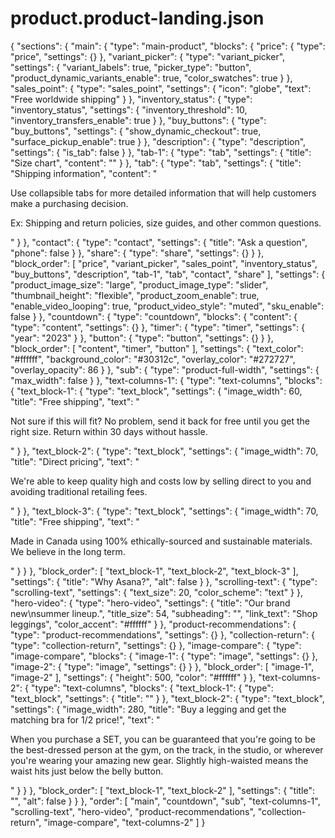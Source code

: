 # product.product-landing.json
{
  "sections": {
    "main": {
      "type": "main-product",
      "blocks": {
        "price": {
          "type": "price",
          "settings": {}
        },
        "variant_picker": {
          "type": "variant_picker",
          "settings": {
            "variant_labels": true,
            "picker_type": "button",
            "product_dynamic_variants_enable": true,
            "color_swatches": true
          }
        },
        "sales_point": {
          "type": "sales_point",
          "settings": {
            "icon": "globe",
            "text": "Free worldwide shipping"
          }
        },
        "inventory_status": {
          "type": "inventory_status",
          "settings": {
            "inventory_threshold": 10,
            "inventory_transfers_enable": true
          }
        },
        "buy_buttons": {
          "type": "buy_buttons",
          "settings": {
            "show_dynamic_checkout": true,
            "surface_pickup_enable": true
          }
        },
        "description": {
          "type": "description",
          "settings": {
            "is_tab": false
          }
        },
        "tab-1": {
          "type": "tab",
          "settings": {
            "title": "Size chart",
            "content": ""
          }
        },
        "tab": {
          "type": "tab",
          "settings": {
            "title": "Shipping information",
            "content": "<p>Use collapsible tabs for more detailed information that will help customers make a purchasing decision.</p><p>Ex: Shipping and return policies, size guides, and other common questions.</p>"
          }
        },
        "contact": {
          "type": "contact",
          "settings": {
            "title": "Ask a question",
            "phone": false
          }
        },
        "share": {
          "type": "share",
          "settings": {}
        }
      },
      "block_order": [
        "price",
        "variant_picker",
        "sales_point",
        "inventory_status",
        "buy_buttons",
        "description",
        "tab-1",
        "tab",
        "contact",
        "share"
      ],
      "settings": {
        "product_image_size": "large",
        "product_image_type": "slider",
        "thumbnail_height": "flexible",
        "product_zoom_enable": true,
        "enable_video_looping": true,
        "product_video_style": "muted",
        "sku_enable": false
      }
    },
    "countdown": {
      "type": "countdown",
      "blocks": {
        "content": {
          "type": "content",
          "settings": {}
        },
        "timer": {
          "type": "timer",
          "settings": {
            "year": "2023"
          }
        },
        "button": {
          "type": "button",
          "settings": {}
        }
      },
      "block_order": [
        "content",
        "timer",
        "button"
      ],
      "settings": {
        "text_color": "#ffffff",
        "background_color": "#30312c",
        "overlay_color": "#272727",
        "overlay_opacity": 86
      }
    },
    "sub": {
      "type": "product-full-width",
      "settings": {
        "max_width": false
      }
    },
    "text-columns-1": {
      "type": "text-columns",
      "blocks": {
        "text_block-1": {
          "type": "text_block",
          "settings": {
            "image_width": 60,
            "title": "Free shipping",
            "text": "<p>Not sure if this will fit? No problem, send it back for free until you get the right size. Return within 30 days without hassle.</p>"
          }
        },
        "text_block-2": {
          "type": "text_block",
          "settings": {
            "image_width": 70,
            "title": "Direct pricing",
            "text": "<p>We're able to keep quality high and costs low by selling direct to you and avoiding traditional retailing fees.</p>"
          }
        },
        "text_block-3": {
          "type": "text_block",
          "settings": {
            "image_width": 70,
            "title": "Free shipping",
            "text": "<p>Made in Canada using 100% ethically-sourced and sustainable materials. We believe in the long term.</p>"
          }
        }
      },
      "block_order": [
        "text_block-1",
        "text_block-2",
        "text_block-3"
      ],
      "settings": {
        "title": "Why Asana?",
        "alt": false
      }
    },
    "scrolling-text": {
      "type": "scrolling-text",
      "settings": {
        "text_size": 20,
        "color_scheme": "text"
      }
    },
    "hero-video": {
      "type": "hero-video",
      "settings": {
        "title": "Our brand new\nsummer lineup.",
        "title_size": 54,
        "subheading": "",
        "link_text": "Shop leggings",
        "color_accent": "#ffffff"
      }
    },
    "product-recommendations": {
      "type": "product-recommendations",
      "settings": {}
    },
    "collection-return": {
      "type": "collection-return",
      "settings": {}
    },
    "image-compare": {
      "type": "image-compare",
      "blocks": {
        "image-1": {
          "type": "image",
          "settings": {}
        },
        "image-2": {
          "type": "image",
          "settings": {}
        }
      },
      "block_order": [
        "image-1",
        "image-2"
      ],
      "settings": {
        "height": 500,
        "color": "#ffffff"
      }
    },
    "text-columns-2": {
      "type": "text-columns",
      "blocks": {
        "text_block-1": {
          "type": "text_block",
          "settings": {
            "title": ""
          }
        },
        "text_block-2": {
          "type": "text_block",
          "settings": {
            "image_width": 280,
            "title": "Buy a legging  and get the matching bra for 1/2 price!",
            "text": "<p>When you purchase a SET, you can be guaranteed that you're going to be the best-dressed person at the gym, on the track, in the studio, or wherever you're wearing your amazing new gear. Slightly high-waisted means the waist hits just below the belly button.</p>"
          }
        }
      },
      "block_order": [
        "text_block-1",
        "text_block-2"
      ],
      "settings": {
        "title": "",
        "alt": false
      }
    }
  },
  "order": [
    "main",
    "countdown",
    "sub",
    "text-columns-1",
    "scrolling-text",
    "hero-video",
    "product-recommendations",
    "collection-return",
    "image-compare",
    "text-columns-2"
  ]
}
